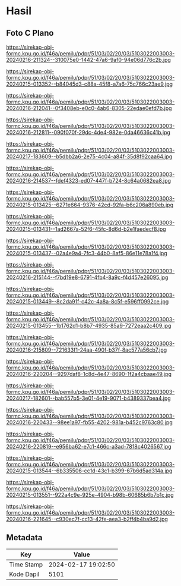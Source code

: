 # Hasil

## Foto C Plano

https://sirekap-obj-formc.kpu.go.id/f46a/pemilu/pdpr/51/03/02/20/03/5103022003003-20240216-211324--310075e0-1442-47a6-9af0-94e06d776c2b.jpg

https://sirekap-obj-formc.kpu.go.id/f46a/pemilu/pdpr/51/03/02/20/03/5103022003003-20240215-013352--b84045d3-c88a-45f8-a7a6-75c766c23ae9.jpg

https://sirekap-obj-formc.kpu.go.id/f46a/pemilu/pdpr/51/03/02/20/03/5103022003003-20240216-212041--0f3408eb-e0c0-4ab6-8305-22edae0efd7b.jpg

https://sirekap-obj-formc.kpu.go.id/f46a/pemilu/pdpr/51/03/02/20/03/5103022003003-20240216-212811--090f070f-29dc-4de4-982e-0da46636c41b.jpg

https://sirekap-obj-formc.kpu.go.id/f46a/pemilu/pdpr/51/03/02/20/03/5103022003003-20240217-183609--b5dbb2a6-2e75-4c04-a84f-35d8f92caa64.jpg

https://sirekap-obj-formc.kpu.go.id/f46a/pemilu/pdpr/51/03/02/20/03/5103022003003-20240216-214537--fdef4323-ed07-447f-b724-8c64a0682ea8.jpg

https://sirekap-obj-formc.kpu.go.id/f46a/pemilu/pdpr/51/03/02/20/03/5103022003003-20240215-013425--6271e664-9376-42cd-92fa-b6c206a890eb.jpg

https://sirekap-obj-formc.kpu.go.id/f46a/pemilu/pdpr/51/03/02/20/03/5103022003003-20240215-013431--1ad2667a-52f6-45fc-8d6d-b2e1faedecf8.jpg

https://sirekap-obj-formc.kpu.go.id/f46a/pemilu/pdpr/51/03/02/20/03/5103022003003-20240215-013437--02a4e9a4-7fc3-44b0-8af5-86e11e78a1f4.jpg

https://sirekap-obj-formc.kpu.go.id/f46a/pemilu/pdpr/51/03/02/20/03/5103022003003-20240216-215144--f7bd19e8-6791-4fb4-8a9c-f4d457e26095.jpg

https://sirekap-obj-formc.kpu.go.id/f46a/pemilu/pdpr/51/03/02/20/03/5103022003003-20240215-013449--8c2da91f-c42c-4a8a-8c5f-e596ff0992ce.jpg

https://sirekap-obj-formc.kpu.go.id/f46a/pemilu/pdpr/51/03/02/20/03/5103022003003-20240215-013455--1b1762d1-b8b7-4935-85a9-7272eaa2c409.jpg

https://sirekap-obj-formc.kpu.go.id/f46a/pemilu/pdpr/51/03/02/20/03/5103022003003-20240216-215809--721633f1-24aa-490f-b37f-8ac577a56cb7.jpg

https://sirekap-obj-formc.kpu.go.id/f46a/pemilu/pdpr/51/03/02/20/03/5103022003003-20240216-220204--9297daf8-1c8d-4e47-8690-1f2a4cbaae49.jpg

https://sirekap-obj-formc.kpu.go.id/f46a/pemilu/pdpr/51/03/02/20/03/5103022003003-20240217-182601--bab557b5-3e01-4e19-9071-b4389337bea4.jpg

https://sirekap-obj-formc.kpu.go.id/f46a/pemilu/pdpr/51/03/02/20/03/5103022003003-20240216-220433--98ee1a97-fb55-4202-981a-b452c9763c80.jpg

https://sirekap-obj-formc.kpu.go.id/f46a/pemilu/pdpr/51/03/02/20/03/5103022003003-20240216-220819--e956ba62-e7c1-466c-a3ad-7818c4026567.jpg

https://sirekap-obj-formc.kpu.go.id/f46a/pemilu/pdpr/51/03/02/20/03/5103022003003-20240215-013544--6b335506-cc1d-43c1-b399-67b6d5ad314a.jpg

https://sirekap-obj-formc.kpu.go.id/f46a/pemilu/pdpr/51/03/02/20/03/5103022003003-20240215-013551--922a4c9e-925e-4904-b98b-60685b6b7b1c.jpg

https://sirekap-obj-formc.kpu.go.id/f46a/pemilu/pdpr/51/03/02/20/03/5103022003003-20240216-221645--c930ec7f-cc13-42fe-aea3-b2ff4b4ba9d2.jpg


## Metadata

| Key        | Value               |
| ---------- | ------------------- |
| Time Stamp | 2024-02-17 19:02:50 |
| Kode Dapil | 5101                |



